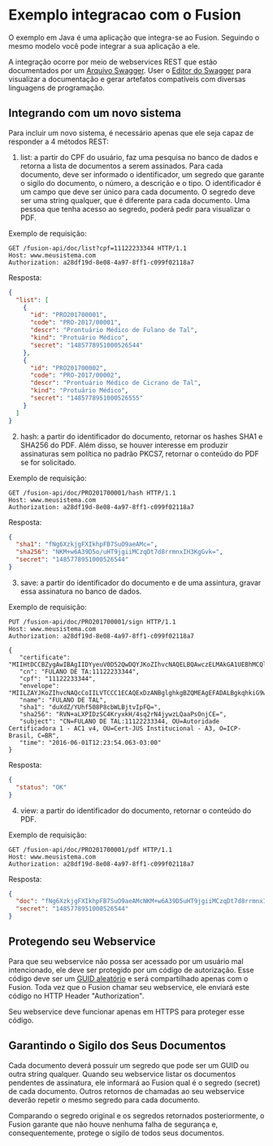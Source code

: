 # Exemplo integracao com o Fusion
O exemplo em Java é uma aplicação que integra-se ao Fusion. Seguindo o mesmo modelo você pode integrar a sua aplicação a ele.

A integração ocorre por meio de webservices REST que estão documentados por um [Arquivo Swagger](https://raw.githubusercontent.com/ittrufusion/exemplo_integracao/master/src/main/resources/com/ittru/fusion/example/swagger.yaml). User o [Editor do Swagger](http://editor.swagger.io/#/) para visualizar a documentação e gerar artefatos compatíveis com diversas linguagens de programação.


## Integrando com um novo sistema
Para incluir um novo sistema, é necessário apenas que ele seja capaz de responder a 4 métodos REST:

1. list: a partir do CPF do usuário, faz uma pesquisa no banco de dados e retorna a lista de documentos a serem assinados. Para cada documento, deve ser informado o identificador, um segredo que garante o sigilo do documento, o número, a descrição e o tipo. O identificador é um campo que deve ser único para cada documento. O segredo deve ser uma string qualquer, que é diferente para cada documento. Uma pessoa que tenha acesso ao segredo, poderá pedir para visualizar o PDF.

Exemplo de requisição:
```http
GET /fusion-api/doc/list?cpf=11122233344 HTTP/1.1
Host: www.meusistema.com
Authorization: a28df19d-8e08-4a97-8ff1-c099f02118a7
```
Resposta:
```json
{
  "list": [  
    {
      "id": "PRO201700001",
      "code": "PRO-2017/00001",
      "descr": "Prontuário Médico de Fulano de Tal",
      "kind": "Protuário Médico",
      "secret": "1485778951000526544"
    },
    {
      "id": "PRO201700002",
      "code": "PRO-2017/00002",
      "descr": "Prontuário Médico de Cicrano de Tal",
      "kind": "Protuário Médico",
      "secret": "1485778951000526555"
    }
  ]
}
```

2. hash: a partir do identificador do documento, retornar os hashes SHA1 e SHA256 do PDF. Além disso, se houver interesse em produzir assinaturas sem política no padrão PKCS7, retornar o conteúdo do PDF se for solicitado.

Exemplo de requisição:
```http
GET /fusion-api/doc/PRO201700001/hash HTTP/1.1
Host: www.meusistema.com
Authorization: a28df19d-8e08-4a97-8ff1-c099f02118a7
```
Resposta:
```json
{
  "sha1": "fNg6XzkjgFXIkhpFB7SuO9aeAMc=",
  "sha256": "NKM+w6A39D5o/uHT9jgiiMCzqDt7d8rrmnxIH3KgGvk=",
  "secret": "1485778951000526544"
}
```


3. save: a partir do identificador do documento e de uma assintura, gravar essa assinatura no banco de dados.

Exemplo de requisição:
```http
PUT /fusion-api/doc/PRO201700001/sign HTTP/1.1
Host: www.meusistema.com
Authorization: a28df19d-8e08-4a97-8ff1-c099f02118a7

{
   "certificate": "MIIHtDCCBZygAwIBAgIIDYyeuV0D52QwDQYJKoZIhvcNAQELBQAwczELMAkGA1UEBhMCQlIxEzARBgNVBAoTCklDUC1CcmFzaWwxNTAzBgNVBAsTLEF1dG9yaWRhZGUgQ2VydGlmaWNhZG9yYSBkYSBKdXN0aWNhIC0...",
   "cn": "FULANO DE TA:11122233344",
   "cpf": "11122233344",
   "envelope": "MIILZAYJKoZIhvcNAQcCoIILVTCCC1ECAQExDzANBglghkgBZQMEAgEFADALBgkqhkiG9w0BBwGggge4MIIHtDCCBZygAwIBAgIIDYyeuV0D52QwDQYJKoZIhvcNAQELBQAwczELMAkGA1UEBhMCQlIxEzARBgNVB...",
   "name": "FULANO DE TAL",
   "sha1": "duXdZ/YUhf508P8cbWLBjtvIpFQ=",
   "sha256": "RVN+aLXPIDzSC4KryxkH/4sq2rN4jywzLQaaPsOnjCE=",
   "subject": "CN=FULANO DE TAL:11122233344, OU=Autoridade Certificadora 1 - AC1 v4, OU=Cert-JUS Institucional - A3, O=ICP-Brasil, C=BR",
   "time": "2016-06-01T12:23:54.063-03:00"
}
```
Resposta:
```json
{
  "status": "OK"
}
```
4. view: a partir do identificador do documento, retornar o conteúdo do PDF.

Exemplo de requisição:
```http
GET /fusion-api/doc/PRO201700001/pdf HTTP/1.1
Host: www.meusistema.com
Authorization: a28df19d-8e08-4a97-8ff1-c099f02118a7
```
Resposta:
```json
{
  "doc": "fNg6XzkjgFXIkhpFB7SuO9aeAMcNKM+w6A39D5uHT9jgiiMCzqDt7d8rrmnxIH3KgGvk...",
  "secret": "1485778951000526544"
}
```

## Protegendo seu Webservice
Para que seu webservice não possa ser acessado por um usuário mal intencionado, ele deve ser protegido por um código de autorização. Esse código deve ser um [GUID aleatório](https://www.guidgenerator.com/) e será compartilhado apenas com o Fusion. Toda vez que o Fusion chamar seu webservice, ele enviará este código no HTTP Header "Authorization". 

Seu webservice deve funcionar apenas em HTTPS para proteger esse código.

## Garantindo o Sigilo dos Seus Documentos
Cada documento deverá possuir um segredo que pode ser um GUID ou outra string qualquer. Quando seu webservice listar os documentos pendentes de assinatura, ele informará ao Fusion qual é o segredo (secret) de cada documento. Outros retornos de chamadas ao seu webservice deverão repetir o mesmo segredo para cada documento. 

Comparando o segredo original e os segredos retornados posteriormente, o Fusion garante que não houve nenhuma falha de segurança e, consequentemente, protege o sigilo de todos seus documentos.
